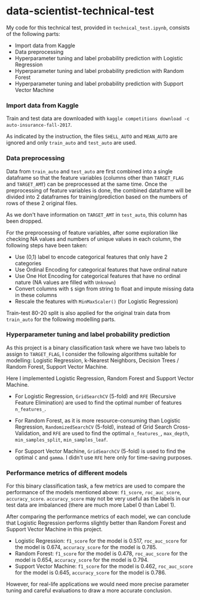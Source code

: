 # data-scientist-technical-test

My code for this technical test, provided in `technical_test.ipynb`, consists of the following parts:
* Import data from Kaggle
* Data preprocessing
* Hyperparameter tuning and label probability prediction with Logistic Regression
* Hyperparameter tuning and label probability prediction with Random Forest
* Hyperparameter tuning and label probability prediction with Support Vector Machine

### Import data from Kaggle
Train and test data are downloaded with `kaggle competitions download -c auto-insurance-fall-2017`.

As indicated by the instruction, the files `SHELL_AUTO` and `MEAN_AUTO` are ignored and only `train_auto` and `test_auto` are used.

### Data preprocessing
Data from `train_auto` and `test_auto` are first combined into a single dataframe so that the feature variables (columns other than `TARGET_FLAG` and `TARGET_AMT`) can be preprocessed at the same time. 
Once the preprocessing of feature variables is done, the combined dataframe will be divided into 2 dataframes for training/prediction based on the numbers of rows of these 2 original files.

As we don't have information on `TARGET_AMT` in `test_auto`, this column has been dropped.

For the preprocessing of feature variables, after some exploration like checking NA values and numbers of unique values in each column, the following steps have been taken:
* Use (0,1) label to encode categorical features that only have 2 categories
* Use Ordinal Encoding for categorical features that have ordinal nature
* Use One Hot Encoding for categorical features that have no ordinal nature (NA values are filled with `Unknown`)
* Convert columns with `$` sign from string to float and impute missing data in these columns
* Rescale the features with `MinMaxScaler()` (for Logistic Regression)

Train-test 80-20 split is also applied for the original train data from `train_auto` for the following modelling parts.

### Hyperparameter tuning and label probability prediction 
As this project is a binary classification task where we have two labels to assign to `TARGET_FLAG`, I consider the following algorithms suitable for modelling:
Logistic Regression,
k-Nearest Neighbors,
Decision Trees / Random Forest,
Support Vector Machine.

Here I implemented Logistic Regression, Random Forest and Support Vector Machine. 

* For Logistic Regression, `GridSearchCV` (5-fold) and `RFE` (Recursive Feature Elimination) are used to find the optimal number of features `n_features_`.

* For Random Forest, as it is more resource-consuming than Logistic Regression, `RandomizedSearchCV` (5-fold),
instead of Grid Search Cross-Validation, and `RFE` are used to find the optimal `n_features_`, `max_depth`, `min_samples_split`, `min_samples_leaf`.

* For Support Vector Machine, `GridSearchCV` (5-fold) is used to find the optimal `C` and `gamma`. I didn't use `RFE` here only for time-saving purposes.

### Performance metrics of different models
For this binary classification task, a few metrics are used to compare the performance of the models mentioned above: 
`f1_score`,
`roc_auc_score`, 
`accuracy_score`.
`accuracy_score` may not be very useful as the labels in our test data are imbalanced (there are much more Label 0 than Label 1).

After comparing the performance metrics of each model, we can conclude that Logistic Regression performs slightly better than Random Forest and Support Vector Machine in this project.
* Logistic Regression:
`f1_score` for the model is 0.517,
`roc_auc_score` for the model is 0.674,
`accuracy_score` for the model is 0.785.
* Random Forest:
`f1_score` for the model is 0.478,
`roc_auc_score` for the model is 0.654,
`accuracy_score` for the model is 0.794.
* Support Vector Machine:
`f1_score` for the model is 0.462,
`roc_auc_score` for the model is 0.645,
`accuracy_score` for the model is 0.786.

However, for real-life applications we would need more precise parameter tuning and careful evaluations to draw a more accurate conclusion.
